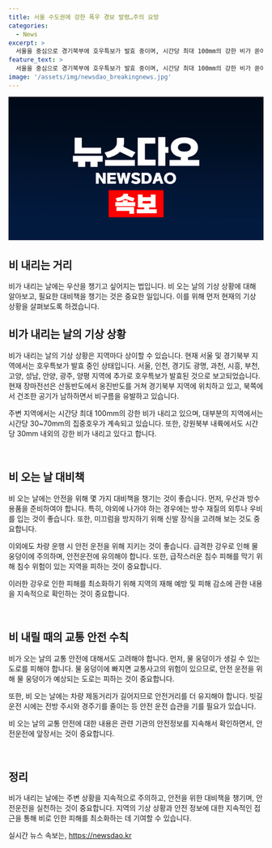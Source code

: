 ```yaml
---
title: 서울 수도권에 강한 폭우 경보 발령…주의 요망
categories:
  - News
excerpt: >
  서울을 중심으로 경기북부에 호우특보가 발효 중이며, 시간당 최대 100mm의 강한 비가 쏟아지고 있습니다. 장마전선의 영향으로 인천, 경기도 광명, 과천, 시흥, 부천, 고양, 성남, 안양, 광주, 양평에도 호우특보가 발효되었습니다. 함께 강원북부 내륙에서도 강한 비가 지속되고 있습니다.
feature_text: >
  서울을 중심으로 경기북부에 호우특보가 발효 중이며, 시간당 최대 100mm의 강한 비가 쏟아지고 있습니다. 장마전선의 영향으로 인천, 경기도 광명, 과천, 시흥, 부천, 고양, 성남, 안양, 광주, 양평에도 호우특보가 발효되었습니다. 함께 강원북부 내륙에서도 강한 비가 지속되고 있습니다.
image: '/assets/img/newsdao_breakingnews.jpg'
---
```


<p><img src="/assets/img/newsdao_breakingnews.jpg" alt="ranknews 속보" /></p>

<h2>비 내리는 거리</h2>

<p>비가 내리는 날에는 우산을 챙기고 싶어지는 법입니다. 비 오는 날의 기상 상황에 대해 알아보고, 필요한 대비책을 챙기는 것은 중요한 일입니다. 이를 위해 먼저 현재의 기상 상황을 살펴보도록 하겠습니다.</p>

<h2 data-ke-size="size26">비가 내리는 날의 기상 상황</h2>

<p>비가 내리는 날의 기상 상황은 지역마다 상이할 수 있습니다. 현재 서울 및 경기북부 지역에서는 호우특보가 발효 중인 상태입니다. 서울, 인천, 경기도 광명, 과천, 시흥, 부천, 고양, 성남, 안양, 광주, 양평 지역에 추가로 호우특보가 발효된 것으로 보고되었습니다. 현재 장마전선은 산동반도에서 옹진반도를 거쳐 경기북부 지역에 위치하고 있고, 북쪽에서 건조한 공기가 남하하면서 비구름을 유발하고 있습니다. </p>

<p>주변 지역에서는 시간당 최대 100mm의 강한 비가 내리고 있으며, 대부분의 지역에서는 시간당 30~70mm의 집중호우가 계속되고 있습니다. 또한, 강원북부 내륙에서도 시간당 30mm 내외의 강한 비가 내리고 있다고 합니다.</p>

<p data-ke-size="size16">&nbsp;</p>

<h2 data-ke-size="size26">비 오는 날 대비책</h2>

<p>비 오는 날에는 안전을 위해 몇 가지 대비책을 챙기는 것이 좋습니다. 먼저, 우산과 방수용품을 준비하여야 합니다. 특히, 야외에 나가야 하는 경우에는 방수 재질의 외투나 우비를 입는 것이 좋습니다. 또한, 미끄럼을 방지하기 위해 신발 장식을 고려해 보는 것도 중요합니다.</p>

<p>이외에도 차량 운행 시 안전 운전을 위해 지키는 것이 좋습니다. 급격한 강우로 인해 물웅덩이에 주의하며, 안전운전에 유의해야 합니다. 또한, 급작스러운 침수 피해를 막기 위해 침수 위험이 있는 지역을 피하는 것이 중요합니다.</p>

<p>이러한 강우로 인한 피해를 최소화하기 위해 지역의 재해 예방 및 피해 감소에 관한 내용을 지속적으로 확인하는 것이 중요합니다.</p>

<p data-ke-size="size16">&nbsp;</p>

<h2 data-ke-size="size26">비 내릴 때의 교통 안전 수칙</h2>

<p>비가 오는 날의 교통 안전에 대해서도 고려해야 합니다. 먼저, 물 웅덩이가 생길 수 있는 도로를 피해야 합니다. 물 웅덩이에 빠지면 교통사고의 위험이 있으므로, 안전 운전을 위해 물 웅덩이가 예상되는 도로는 피하는 것이 중요합니다.</p>

<p>또한, 비 오는 날에는 차량 제동거리가 길어지므로 안전거리를 더 유지해야 합니다. 빗길 운전 시에는 전방 주시와 경주기를 줄이는 등 안전 운전 습관을 기를 필요가 있습니다. </p>

<p>비 오는 날의 교통 안전에 대한 내용은 관련 기관의 안전정보를 지속해서 확인하면서, 안전운전에 앞장서는 것이 중요합니다.</p>

<p data-ke-size="size16">&nbsp;</p>

<h2 data-ke-size="size26">정리</h2>

<p>비가 내리는 날에는 주변 상황을 지속적으로 주의하고, 안전을 위한 대비책을 챙기며, 안전운전을 실천하는 것이 중요합니다. 지역의 기상 상황과 안전 정보에 대한 지속적인 접근을 통해 비로 인한 피해를 최소화하는 데 기여할 수 있습니다.</p>
실시간 뉴스 속보는, <a href="https://newsdao.kr" rel="dofollow">https://newsdao.kr</a>


